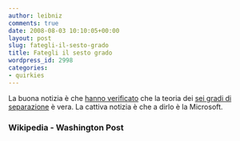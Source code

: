 ```yaml
---
author: leibniz
comments: true
date: 2008-08-03 10:10:05+00:00
layout: post
slug: fategli-il-sesto-grado
title: Fategli il sesto grado
wordpress_id: 2998
categories:
- quirkies
---
```


La buona notizia è che [hanno verificato](http://www.washingtonpost.com/wp-dyn/content/article/2008/08/01/AR2008080103718.html) che la teoria dei [sei gradi di separazione](http://it.wikipedia.org/wiki/Sei_gradi_di_separazione_(sociologia)) è vera. La cattiva notizia è che a dirlo è la Microsoft.


### Wikipedia - Washington Post 
